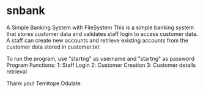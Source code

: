 # snbank
A Simple Banking System with FileSystem
This is a simple banking system that stores customer data and validates staff login to access customer data.
A staff can create new accounts and retrieve existing accounts from the customer data stored in customer.txt

To run the program, use "startng" as username and "startng" as password
Program Functions:
1: Staff Login
2: Customer Creation
3: Customer details retrieval

Thank you!
Temitope Odulate


